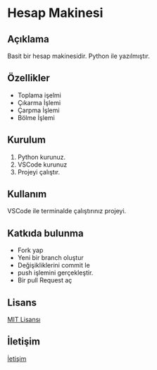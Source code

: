 # Hesap Makinesi

## Açıklama
Basit bir hesap makinesidir. Python ile yazılmıştır.
## Özellikler
- Toplama işelmi
- Çıkarma İşlemi
- Çarpma İşlemi
- Bölme İşlemi
## Kurulum
1. Python kurunuz.
2. VSCode kurunuz
3. Projeyi çalıştır.

## Kullanım
VSCode ile terminalde çalıştırınız projeyi.
## Katkıda bulunma
- Fork yap
- Yeni bir branch oluştur
- Değişikliklerini commit le
- push işlemini gerçekleştir.
- Bir pull Request aç
## Lisans
[MIT Lisansı](LICENSE)

## İletişim
[İetişim](örnek.@eposta.com)

